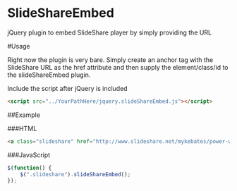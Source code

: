 SlideShareEmbed
===============

jQuery plugin to embed SlideShare player by simply providing the URL


#Usage

Right now the plugin is very bare.  Simply create an anchor tag with the SlideShare URL as the href attribute and then supply the element/class/id to the slideShareEmbed plugin.

Include the script after jQuery is included
```HTMl
<script src="../YourPathHere/jquery.slideShareEmbed.js"></script>
```

##Example


###HTML
```HTMl
<a class="slideshare" href="http://www.slideshare.net/mykebates/power-without-plugins-wordcamp-miami-2012">SlideShare Test</a>
```

###JavaScript
```JavaScript
$(function() {
	$(".slideshare").slideShareEmbed();
});
```